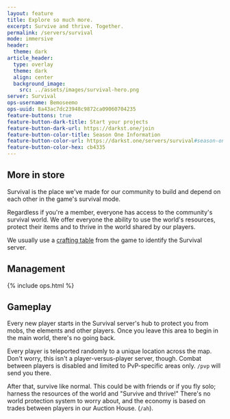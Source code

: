 ```yaml
---
layout: feature
title: Explore so much more.
excerpt: Survive and thrive. Together.
permalink: /servers/survival
mode: immersive
header:
  theme: dark
article_header:
  type: overlay
  theme: dark
  align: center
  background_image:
    src: ../assets/images/survival-hero.png
server: Survival
ops-username: Bemoseemo
ops-uuid: 8a43ac7dc23948c9872ca09060704235
feature-buttons: true
feature-button-dark-title: Start your projects
feature-button-dark-url: https://darkst.one/join
feature-button-color-title: Season One Information
feature-button-color-url: https://darkst.one/servers/survival#season-one
feature-button-color-hex: cb4335
---
```


## More in store
Survival is the place we've made for our community to build and depend on each other in the game's survival mode.

Regardless if you're a member, everyone has access to the community's survival world. We offer everyone the ability to use the world's resources, protect their items and to thrive in the world shared by our players.

We usually use a [crafting table](https://minecraft.gamepedia.com/Crafting_Table) from the game to identify the Survival server.

## Management
<div class="ops-section">
  {% include ops.html %}
</div>

## Gameplay
Every new player starts in the Survival server's hub to protect you from mobs, the elements and other players. Once you leave this area to begin in the main world, there's no going back.

Every player is teleported randomly to a unique location across the map. Don't worry, this isn't a player-versus-player server, though. Combat between players is disabled and limited to PvP-specific areas only. `/pvp` will send you there.

After that, survive like normal. This could be with friends or if you fly solo; harness the resources of the world and "Survive and thrive!" There's no world protection system to worry about, and the economy is based on trades between players in our Auction House. (`/ah`).
